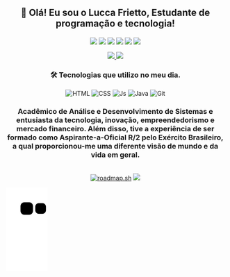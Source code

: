 <h2 align="center">👋 Olá! Eu sou o Lucca Frietto, Estudante de programação e tecnologia!</h2> 

<div align="center"> 
	<a href="https://api.whatsapp.com/send?phone=5551998774490" target="_blank"><img src="https://img.shields.io/badge/WhatsApp-25D366?style=for-the-badge&logo=whatsapp&logoColor=white" target="_blank" align="center"></a>
	<a href="https://open.spotify.com/user/12158219220" target="_blank"><img src="https://img.shields.io/badge/Spotify-1ED760?&style=for-the-badge&logo=spotify&logoColor=white" target="_blank" align="center"></a>
	<a href="https://www.linkedin.com/in/lucca-frietto-b578a4168/" target="_blank"><img src="https://img.shields.io/badge/-LinkedIn-%230077B5?style=for-the-badge&logo=linkedin&logoColor=white" target="_blank" align="center"></a>
	<a href ="mailto:Luccafrietto1@hotmail.com"><img src="https://img.shields.io/badge/Microsoft_Outlook-0078D4?style=for-the-badge&logo=microsoft-outlook&logoColor=white" align="center"></a>
	<a href="https://broadleaf-yam-b37.notion.site/Template-De-Organiza-o-3e4bc5c27bd34283894a302bcb8660c1" target="_blank"><img src="https://img.shields.io/badge/Notion-000000?style=for-the-badge&logo=notion&logoColor=white" target="_blank" align="center"></a>
	<a href="https://youtu.be/JdqL89ZZwFw" target="_blank"><img src="https://img.shields.io/badge/YouTube-FF0000?style=for-the-badge&logo=youtube&logoColor=white" target="_blank" align="center"></a> 
</div>

<br>

<div align="center">
  <a href="https://github.com/Lusketaa">
    <img height="150px" src="https://github-readme-stats.vercel.app/api?username=Lusketaa&count_private=true&include_all_commits=true&show_icons=true&theme=dracula&hide_border=false&show_owner=true"/>
    <img height="150px" src="https://github-readme-stats.vercel.app/api/top-langs/?username=Lusketaa&theme=dracula&hide_border=false&&layout=compact"/>
  </a>
</div>

<h3 align="center">🛠️ Tecnologias que utilizo no meu dia.</h3> 

<div align="center">
	<img align="center" alt="HTML" src="https://img.shields.io/badge/HTML5-E34F26?style=for-the-badge&logo=html5&logoColor=white">
	<img align="center" alt="CSS" src="https://img.shields.io/badge/CSS3-1572B6?style=for-the-badge&logo=css3&logoColor=white">
	<img align="center" alt="Js" src="https://img.shields.io/badge/JavaScript-F7DF1E?style=for-the-badge&logo=javascript&logoColor=black">
	<img align="center" alt="Java" src="https://img.shields.io/badge/Java-ED8B00?style=for-the-badge&logo=openjdk&logoColor=white">
 	<img align="center" alt="Git" src="https://img.shields.io/badge/GIT-E44C30?style=for-the-badge&logo=git&logoColor=white">
</div>

<h3 align="center">Acadêmico de Análise e Desenvolvimento de Sistemas e entusiasta da tecnologia, inovação, empreendedorismo e mercado financeiro. Além disso, tive a experiência de ser formado como Aspirante-a-Oficial R/2 pelo Exército Brasileiro, a qual proporcionou-me uma diferente visão de mundo e da vida em geral.</h3>

<br>

<div align="center"> 
	<a href="https://roadmap.sh"><img height="440px" src="https://api.roadmap.sh/v1-badge/tall/649bb074d99c9d67319be408?variant=dark" alt="roadmap.sh"/></a>
	<img height="440px" src="https://media.giphy.com/media/l2JHZ0dIcyFo5UQGQ/giphy.gif">
</div>

![snake gif](https://github.com/Lusketaa/Lusketaa/blob/output/github-contribution-grid-snake.svg)
